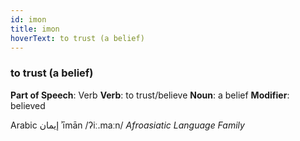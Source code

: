 ```yaml
---
id: imon
title: imon
hoverText: to trust (a belief)
---
```


### to trust (a belief)

**Part of Speech**: Verb
**Verb**: to trust/believe
**Noun**: a belief
**Modifier**: believed

Arabic إيمان ʾīmān /ʔiː.maːn/
*Afroasiatic Language Family*